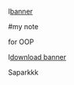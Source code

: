 I[banner](https;//picsum.photos/800/250)

#my note

for OOP

I[download banner](./banner.jpg)

Saparkkk
